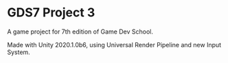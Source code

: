 GDS7 Project 3
==

A game project for 7th edition of Game Dev School.

Made with Unity 2020.1.0b6, using Universal Render Pipeline and new Input System.
